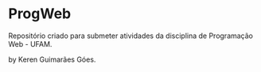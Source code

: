 # ProgWeb
Repositório criado para submeter atividades da disciplina de Programação Web - UFAM.

by Keren Guimarães Góes.
